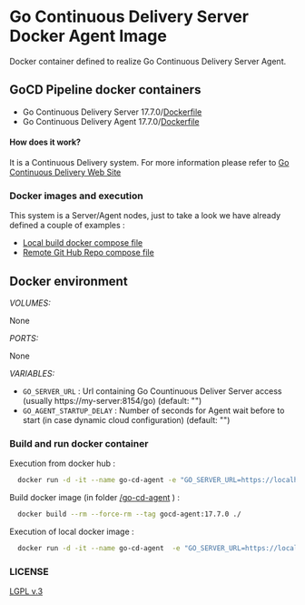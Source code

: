 # Go Continuous Delivery Server Docker Agent Image

Docker container defined to realize Go Continuous Delivery Server Agent.


## GoCD Pipeline docker containers

* Go Continuous Delivery Server 17.7.0/[Dockerfile](https://github.com/hellgate75/gocd-pipeline/tree/17.7.0/go-cd-server/Dockerfile)
* Go Continuous Delivery Agent 17.7.0/[Dockerfile](https://github.com/hellgate75/gocd-pipeline/tree/17.7.0/go-cd-agent/Dockerfile)


#### How does it work?

It is a Continuous Delivery system. For more information please refer to [Go Continuous Delivery Web Site](https://www.gocd.org/)


### Docker images and execution

This system is a Server/Agent nodes, just to take a look we have already defined a couple of examples :

* [Local build docker compose file](https://github.com/hellgate75/gocd-pipeline/tree/17.7.0/docker-compose-dev.yml)
* [Remote Git Hub Repo compose file](https://github.com/hellgate75/gocd-pipeline/tree/17.7.0/docker-compose-dev.yml)


## Docker environment

*VOLUMES:*

None


*PORTS:*

None


*VARIABLES:*

* `GO_SERVER_URL` : Url containing Go Countinuous Deliver Server access (usually https://my-server:8154/go) (default: "")
* `GO_AGENT_STARTUP_DELAY` : Number of seconds for Agent wait before to start (in case dynamic cloud configuration) (default: "")


### Build and run docker container

Execution from docker hub :

```bash
  docker run -d -it --name go-cd-agent -e "GO_SERVER_URL=https://localhost:8154/go" hellgate75/gocd-agent:17.7.0
```


Build docker image (in folder [/go-cd-agent](https://github.com/hellgate75/gocd-pipeline/tree/17.7.0/go-cd-agent) ) :

```bash
  docker build --rm --force-rm --tag gocd-agent:17.7.0 ./
```


Execution of local docker image :

```bash
  docker run -d -it --name go-cd-agent  -e "GO_SERVER_URL=https://localhost:8154/go"  gocd-agent:17.7.0
```


### LICENSE

[LGPL v.3](https://github.com/hellgate75/gocd-pipeline/tree/17.7.0/LICENSE)

